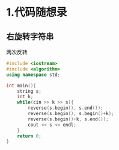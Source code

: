 # 1.代码随想录
## 右旋转字符串
两次反转   
```c++ {.line-numbers}
#include <iostream>
#include <algorithm>
using namespace std;

int main(){
    string s;
    int k;
    while(cin >> k >> s){
        reverse(s.begin(), s.end());
        reverse(s.begin(), s.begin()+k);
        reverse(s.begin()+k, s.end());
        cout << s << endl;
    }
    return 0;
}
```